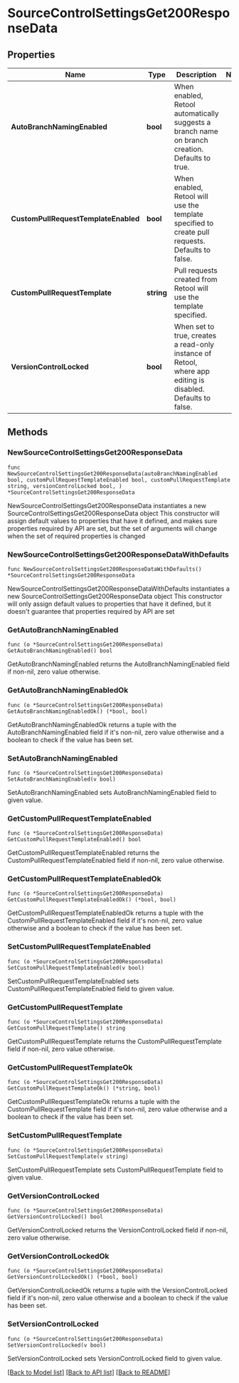 # SourceControlSettingsGet200ResponseData

## Properties

Name | Type | Description | Notes
------------ | ------------- | ------------- | -------------
**AutoBranchNamingEnabled** | **bool** | When enabled, Retool automatically suggests a branch name on branch creation. Defaults to true. | 
**CustomPullRequestTemplateEnabled** | **bool** | When enabled, Retool will use the template specified to create pull requests. Defaults to false. | 
**CustomPullRequestTemplate** | **string** | Pull requests created from Retool will use the template specified. | 
**VersionControlLocked** | **bool** | When set to true, creates a read-only instance of Retool, where app editing is disabled. Defaults to false. | 

## Methods

### NewSourceControlSettingsGet200ResponseData

`func NewSourceControlSettingsGet200ResponseData(autoBranchNamingEnabled bool, customPullRequestTemplateEnabled bool, customPullRequestTemplate string, versionControlLocked bool, ) *SourceControlSettingsGet200ResponseData`

NewSourceControlSettingsGet200ResponseData instantiates a new SourceControlSettingsGet200ResponseData object
This constructor will assign default values to properties that have it defined,
and makes sure properties required by API are set, but the set of arguments
will change when the set of required properties is changed

### NewSourceControlSettingsGet200ResponseDataWithDefaults

`func NewSourceControlSettingsGet200ResponseDataWithDefaults() *SourceControlSettingsGet200ResponseData`

NewSourceControlSettingsGet200ResponseDataWithDefaults instantiates a new SourceControlSettingsGet200ResponseData object
This constructor will only assign default values to properties that have it defined,
but it doesn't guarantee that properties required by API are set

### GetAutoBranchNamingEnabled

`func (o *SourceControlSettingsGet200ResponseData) GetAutoBranchNamingEnabled() bool`

GetAutoBranchNamingEnabled returns the AutoBranchNamingEnabled field if non-nil, zero value otherwise.

### GetAutoBranchNamingEnabledOk

`func (o *SourceControlSettingsGet200ResponseData) GetAutoBranchNamingEnabledOk() (*bool, bool)`

GetAutoBranchNamingEnabledOk returns a tuple with the AutoBranchNamingEnabled field if it's non-nil, zero value otherwise
and a boolean to check if the value has been set.

### SetAutoBranchNamingEnabled

`func (o *SourceControlSettingsGet200ResponseData) SetAutoBranchNamingEnabled(v bool)`

SetAutoBranchNamingEnabled sets AutoBranchNamingEnabled field to given value.


### GetCustomPullRequestTemplateEnabled

`func (o *SourceControlSettingsGet200ResponseData) GetCustomPullRequestTemplateEnabled() bool`

GetCustomPullRequestTemplateEnabled returns the CustomPullRequestTemplateEnabled field if non-nil, zero value otherwise.

### GetCustomPullRequestTemplateEnabledOk

`func (o *SourceControlSettingsGet200ResponseData) GetCustomPullRequestTemplateEnabledOk() (*bool, bool)`

GetCustomPullRequestTemplateEnabledOk returns a tuple with the CustomPullRequestTemplateEnabled field if it's non-nil, zero value otherwise
and a boolean to check if the value has been set.

### SetCustomPullRequestTemplateEnabled

`func (o *SourceControlSettingsGet200ResponseData) SetCustomPullRequestTemplateEnabled(v bool)`

SetCustomPullRequestTemplateEnabled sets CustomPullRequestTemplateEnabled field to given value.


### GetCustomPullRequestTemplate

`func (o *SourceControlSettingsGet200ResponseData) GetCustomPullRequestTemplate() string`

GetCustomPullRequestTemplate returns the CustomPullRequestTemplate field if non-nil, zero value otherwise.

### GetCustomPullRequestTemplateOk

`func (o *SourceControlSettingsGet200ResponseData) GetCustomPullRequestTemplateOk() (*string, bool)`

GetCustomPullRequestTemplateOk returns a tuple with the CustomPullRequestTemplate field if it's non-nil, zero value otherwise
and a boolean to check if the value has been set.

### SetCustomPullRequestTemplate

`func (o *SourceControlSettingsGet200ResponseData) SetCustomPullRequestTemplate(v string)`

SetCustomPullRequestTemplate sets CustomPullRequestTemplate field to given value.


### GetVersionControlLocked

`func (o *SourceControlSettingsGet200ResponseData) GetVersionControlLocked() bool`

GetVersionControlLocked returns the VersionControlLocked field if non-nil, zero value otherwise.

### GetVersionControlLockedOk

`func (o *SourceControlSettingsGet200ResponseData) GetVersionControlLockedOk() (*bool, bool)`

GetVersionControlLockedOk returns a tuple with the VersionControlLocked field if it's non-nil, zero value otherwise
and a boolean to check if the value has been set.

### SetVersionControlLocked

`func (o *SourceControlSettingsGet200ResponseData) SetVersionControlLocked(v bool)`

SetVersionControlLocked sets VersionControlLocked field to given value.



[[Back to Model list]](../README.md#documentation-for-models) [[Back to API list]](../README.md#documentation-for-api-endpoints) [[Back to README]](../README.md)


